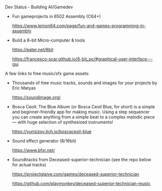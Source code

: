 Dev Status - Building AI/Gamedev 
<!--
**playmonkey/playmonkey** is a ✨ _special_ ✨ repository because its `README.md` (this file) appears on your GitHub profile.

Here are some ideas to get you started:

- 🔭 I’m currently working on ...
- 🌱 I’m currently learning ...
- 👯 I’m looking to collaborate on ...
- 🤔 I’m looking for help with ...
- 💬 Ask me about ...
- 📫 How to reach me: ...
- 😄 Pronouns: ...
- ⚡ Fun fact: ...
-->

- Fun gameprojects in 6502 Assembly (C64+)

  https://www.lemon64.com/page/fun-and-games-programming-in-assembly

- Build a 8-bit Micro-computer & tools

  https://eater.net/8bit

  https://francesco-scar.github.io/8-bit_pc/#graphical-user-interface---gui

A few links to free music/sfx game assets: 

  - Thousands of free music tracks, sounds and images for your projects by Eric Matyas

    https://soundimage.org/

  - Bosca Ceoil: The Blue Album (or Bosca Ceoil Blue, for short) is a simple and beginner-friendly app for making music. Using a step sequencer you can create anything from a simple beat to a complex melodic piece — with huge       selection of synthesized instruments!

    https://yurisizov.itch.io/boscaceoil-blue

  - Sound effect generator (8/16bit)

    https://www.bfxr.net/

  - Soundtracks from Deceased-superior-technician (see the repo below for actual tracks)

    https://projectglaive.com/games/deceased-superior-technician
    
    https://github.com/playmonkey/deceased-superior-technician-music
